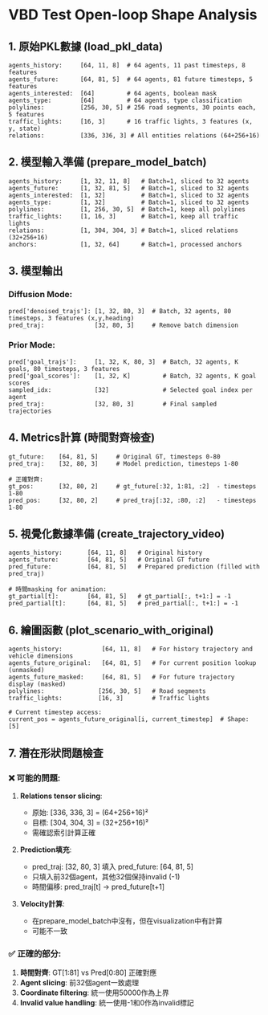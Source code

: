 # VBD Test Open-loop Shape Analysis

## 1. 原始PKL數據 (load_pkl_data)
```
agents_history:     [64, 11, 8]  # 64 agents, 11 past timesteps, 8 features
agents_future:      [64, 81, 5]  # 64 agents, 81 future timesteps, 5 features  
agents_interested:  [64]         # 64 agents, boolean mask
agents_type:        [64]         # 64 agents, type classification
polylines:          [256, 30, 5] # 256 road segments, 30 points each, 5 features
traffic_lights:     [16, 3]      # 16 traffic lights, 3 features (x, y, state)
relations:          [336, 336, 3] # All entities relations (64+256+16)
```

## 2. 模型輸入準備 (prepare_model_batch)
```
agents_history:     [1, 32, 11, 8]   # Batch=1, sliced to 32 agents
agents_future:      [1, 32, 81, 5]   # Batch=1, sliced to 32 agents
agents_interested:  [1, 32]          # Batch=1, sliced to 32 agents
agents_type:        [1, 32]          # Batch=1, sliced to 32 agents  
polylines:          [1, 256, 30, 5]  # Batch=1, keep all polylines
traffic_lights:     [1, 16, 3]       # Batch=1, keep all traffic lights
relations:          [1, 304, 304, 3] # Batch=1, sliced relations (32+256+16)
anchors:            [1, 32, 64]      # Batch=1, processed anchors
```

## 3. 模型輸出
### Diffusion Mode:
```
pred['denoised_trajs']: [1, 32, 80, 3]  # Batch, 32 agents, 80 timesteps, 3 features (x,y,heading)
pred_traj:              [32, 80, 3]     # Remove batch dimension
```

### Prior Mode:  
```
pred['goal_trajs']:     [1, 32, K, 80, 3]  # Batch, 32 agents, K goals, 80 timesteps, 3 features
pred['goal_scores']:    [1, 32, K]         # Batch, 32 agents, K goal scores
sampled_idx:            [32]               # Selected goal index per agent
pred_traj:              [32, 80, 3]        # Final sampled trajectories
```

## 4. Metrics計算 (時間對齊檢查)
```
gt_future:    [64, 81, 5]     # Original GT, timesteps 0-80
pred_traj:    [32, 80, 3]     # Model prediction, timesteps 1-80

# 正確對齊:
gt_pos:       [32, 80, 2]     # gt_future[:32, 1:81, :2]  - timesteps 1-80  
pred_pos:     [32, 80, 2]     # pred_traj[:32, :80, :2]   - timesteps 1-80
```

## 5. 視覺化數據準備 (create_trajectory_video)
```
agents_history:       [64, 11, 8]   # Original history
agents_future:        [64, 81, 5]   # Original GT future
pred_future:          [64, 81, 5]   # Prepared prediction (filled with pred_traj)

# 時間masking for animation:
gt_partial[t]:        [64, 81, 5]   # gt_partial[:, t+1:] = -1
pred_partial[t]:      [64, 81, 5]   # pred_partial[:, t+1:] = -1
```

## 6. 繪圖函數 (plot_scenario_with_original)
```
agents_history:           [64, 11, 8]   # For history trajectory and vehicle dimensions
agents_future_original:   [64, 81, 5]   # For current position lookup (unmasked)
agents_future_masked:     [64, 81, 5]   # For future trajectory display (masked)
polylines:               [256, 30, 5]   # Road segments
traffic_lights:          [16, 3]        # Traffic lights

# Current timestep access:
current_pos = agents_future_original[i, current_timestep]  # Shape: [5]
```

## 7. 潛在形狀問題檢查

### ❌ 可能的問題:
1. **Relations tensor slicing**: 
   - 原始: [336, 336, 3] = (64+256+16)²
   - 目標: [304, 304, 3] = (32+256+16)²
   - 需確認索引計算正確

2. **Prediction填充**:
   - pred_traj: [32, 80, 3] 填入 pred_future: [64, 81, 5]
   - 只填入前32個agent，其他32個保持invalid (-1)
   - 時間偏移: pred_traj[t] → pred_future[t+1]

3. **Velocity計算**: 
   - 在prepare_model_batch中沒有，但在visualization中有計算
   - 可能不一致

### ✅ 正確的部分:
1. **時間對齊**: GT[1:81] vs Pred[0:80] 正確對應
2. **Agent slicing**: 前32個agent一致處理  
3. **Coordinate filtering**: 統一使用50000作為上界
4. **Invalid value handling**: 統一使用-1和0作為invalid標記